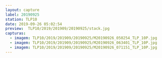 ```yaml
---
layout: capture
label: 20190925
station: TLP10
date: 2019-09-26 05:02:54
preview:  TLP10/2019/201909/20190925/stack.jpg
capturas:
  - imagem: TLP10/2019/201909/20190925/M20190926_050254_TLP_10P.jpg
  - imagem: TLP10/2019/201909/20190925/M20190926_063401_TLP_10P.jpg
  - imagem: TLP10/2019/201909/20190925/M20190926_071151_TLP_10P.jpg
---
```

